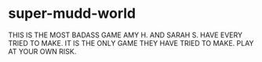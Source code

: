 # super-mudd-world

THIS IS THE MOST BADASS GAME AMY H. AND SARAH S. HAVE EVERY TRIED TO MAKE. IT IS THE ONLY GAME THEY HAVE TRIED TO MAKE. PLAY AT YOUR OWN RISK.
